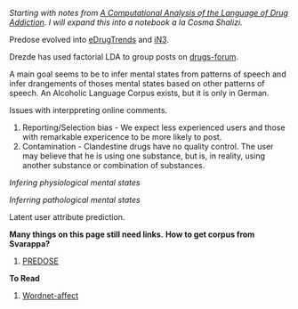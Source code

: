 
_Starting with notes from [A Computational Analysis of the Language of Drug Addiction](http://www.aclweb.org/anthology/E17-2022). 
I will expand this into a notebook a la Cosma Shalizi._

Predose evolved into [eDrugTrends](https://medicine.wright.edu/citar/edrugtrends) and [iN3](https://medicine.wright.edu/citar/nida-national-early-warning-system-network-in3-an-innovative-approach).

Drezde has used factorial LDA to group posts on [drugs-forum](www.drugs-forum.com). 

A main goal seems to be to infer mental states from patterns of speech and infer drangements of thoses mental states based on other patterns of speech. An Alcoholic Language Corpus exists, but it is only in German. 

Issues with interppreting online comments. 
1. Reporting/Selection bias - We expect less experienced users and those with remarkable expericence to be more likely to post. 
1. Contamination - Clandestine drugs have no quality control. The user may believe that he is using one substance, but is, in reality, using another substance or combination of substances. 

_Infering physiological mental states_

_Inferring pathological mental states_

Latent user attribute prediction. 


**Many things on this page still need links.**
**How to get corpus from Svarappa?**

1. [PREDOSE](../docs/predose.pdf)

**To Read**
1. [Wordnet-affect](http://wndomains.fbk.eu/wnaffect.html)

